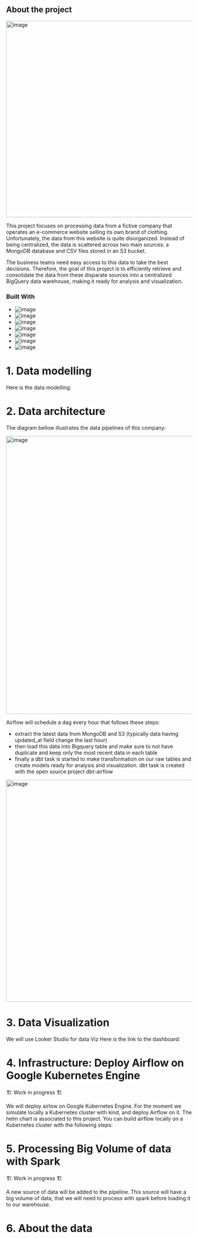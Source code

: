 ## About the project

<img width="531" alt="image" src="https://github.com/user-attachments/assets/d5033716-c9e2-4537-9b2e-76fcd78902c8">


This project focuses on processing data from a fictive company that operates an e-commerce website selling its own brand of clothing. Unfortunately, the data from this website is quite disorganized. Instead of being centralized, the data is scattered across two main sources: a MongoDB database and CSV files stored in an S3 bucket.

The business teams need easy access to this data to take the best decisions. Therefore, the goal of this project is to efficiently retrieve and consolidate the data from these disparate sources into a centralized BigQuery data warehouse, making it ready for analysis and visualization.

### Built With

* ![image](https://github.com/user-attachments/assets/cd1e5ded-8cc6-46f4-9334-509d43f57b10)
* ![image](https://github.com/user-attachments/assets/d1ebfac4-0125-4873-be69-e70110487dd0)
* ![image](https://github.com/user-attachments/assets/cf05dfee-ccc8-4e19-8aa4-1fdf52230c1c)
* ![image](https://github.com/user-attachments/assets/8bed3758-9039-4943-8d8e-1bafefb36c11)
* ![image](https://github.com/user-attachments/assets/de1515d0-7a1b-42c7-896a-b89bb6de2cd3)
* ![image](https://github.com/user-attachments/assets/8b89a7b6-1cd6-41d3-a1d4-6e51201ace84)
* ![image](https://github.com/user-attachments/assets/7b23be9d-81a1-46fd-9c16-30131ebda44b)






# 1. Data modelling 
Here is the data modelling:

# 2. Data architecture

The diagram bellow illustrates the data pipelines of this company: 

<img width="751" alt="image" src="https://github.com/user-attachments/assets/33dcfe55-228a-4949-8e69-c500415a897b">

Airflow will schedule a dag every hour that follows these steps:
- extract the latest data from MongoDB and S3 (typically data having updated_at field change the last hour)
- then load this data into Bigquery table and make sure to not have duplicate and keep only the most recent data in each table
- finally a dbt task is started to make transformation on our raw tables and create models ready for analysis and visualization. dbt task is created with the open source project dbt-airflow
 
<img width="600" alt="image" src="https://github.com/user-attachments/assets/d696ba56-1721-430e-8171-083acfbb82eb">

# 3. Data Visualization
We will use Looker Studio for data Viz
Here is the link to the dashboard: 

# 4. Infrastructure: Deploy Airflow on Google Kubernetes Engine
🏗 Work in progress 🏗

We will deploy airlow on Google Kubernetes Engine.
For the moment we simulate locally a Kubernetes cluster with kind, and deploy Airflow on it.
The helm chart is associated to this project.
You can build airflow locally on a Kubernetes cluster with the following steps:

# 5. Processing Big Volume of data with Spark
🏗 Work in progress 🏗

A new source of data will be added to the pipeline. This source will have a big volume of data, that we will need to process with spark before loading it to our warehouse.

# 6. About the data
